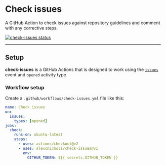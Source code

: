 # Check issues

A GitHub Action to check issues against repository guidelines and comment with any corrective steps.

<a href="https://github.com/alexcnichols/check-issues/actions"><img alt="check-issues status" src="https://github.com/alexcnichols/check-issues/workflows/units-test/badge.svg"></a>

---

## Setup

**check-issues** is a GitHub Actions that is designed to work using the [`issues`](https://help.github.com/en/actions/reference/events-that-trigger-workflows#issues-event-issues) event and `opened` activity type.

### Workflow setup

Create a `.github/workflows/check-issues.yml` file like this:

```yaml
name: Check issues
on:
  issues:
    types: [opened]
jobs:
  check:
    runs-on: ubuntu-latest
    steps:
      - uses: actions/checkout@v2
      - uses: alexcnichols/check-issues@v1
        env:
          GITHUB_TOKEN: ${{ secrets.GITHUB_TOKEN }}
```
